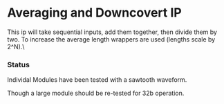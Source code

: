 # Averaging and Downcovert IP 

This ip will take sequential inputs, add them together, then divide them by two. To increase 
the average length wrappers are used (lengths scale by 2^N).\

### Status

Individal Modules have been tested with a sawtooth waveform. 

Though a large module should be re-tested for 32b operation. 
